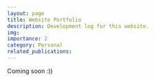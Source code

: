 ```yaml
---
layout: page
title: Website Portfolio
description: Development log for this website.
img: 
importance: 2
category: Personal
related_publications:
---
```

Coming soon :))
